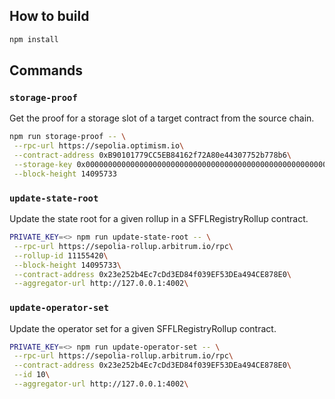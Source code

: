 ## How to build
```sh
npm install
```

## Commands

### `storage-proof`

Get the proof for a storage slot of a target contract from the source chain.

```bash
npm run storage-proof -- \
 --rpc-url https://sepolia.optimism.io\
 --contract-address 0xB90101779CC5EB84162f72A80e44307752b778b6\
 --storage-key 0x0000000000000000000000000000000000000000000000000000000000000000\
 --block-height 14095733
```

### `update-state-root`

Update the state root for a given rollup in a SFFLRegistryRollup contract.

```bash
PRIVATE_KEY=<> npm run update-state-root -- \
 --rpc-url https://sepolia-rollup.arbitrum.io/rpc\
 --rollup-id 11155420\
 --block-height 14095733\
 --contract-address 0x23e252b4Ec7cDd3ED84f039EF53DEa494CE878E0\
 --aggregator-url http://127.0.0.1:4002\
```

### `update-operator-set`

Update the operator set for a given SFFLRegistryRollup contract.

```bash
PRIVATE_KEY=<> npm run update-operator-set -- \
 --rpc-url https://sepolia-rollup.arbitrum.io/rpc\
 --contract-address 0x23e252b4Ec7cDd3ED84f039EF53DEa494CE878E0\
 --id 10\
 --aggregator-url http://127.0.0.1:4002\
```
